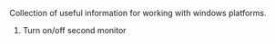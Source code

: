 Collection of useful information for working with windows platforms. 

1. Turn on/off second monitor 
